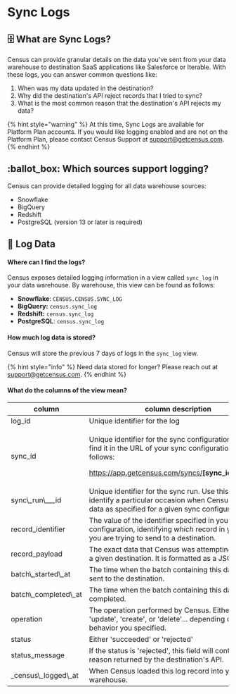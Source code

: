 # Sync Logs

## 🗄️ What are Sync Logs?

Census can provide granular details on the data you've sent from your data warehouse to destination SaaS applications like Salesforce or Iterable. With these logs, you can answer common questions like:

1. When was my data updated in the destination?
2. Why did the destination's API reject records that I tried to sync?
3. What is the most common reason that the destination's API rejects my data?

{% hint style="warning" %}
At this time, Sync Logs are available for Platform Plan accounts. If you would like logging enabled and are not on the Platform Plan, please contact Census Support at support@getcensus.com.
{% endhint %}

## :ballot\_box: Which sources support logging?

Census can provide detailed logging for all data warehouse sources:

* Snowflake
* BigQuery
* Redshift
* PostgreSQL (version 13 or later is required)

## 🧮 Log Data

#### Where can I find the logs?

Census exposes detailed logging information in a view called `sync_log` in your data warehouse. By warehouse, this view can be found as follows:

* **Snowflake**: `CENSUS.CENSUS.SYNC_LOG`
* **BigQuery:** `census.sync_log`
* **Redshift:** `census.sync_log`
* **PostgreSQL**: `census.sync_log`

#### How much log data is stored?

Census will store the previous 7 days of logs in the `sync_log` view.

{% hint style="info" %}
Need data stored for longer? Please reach out at support@getcensus.com.
{% endhint %}

#### What do the columns of the view mean?

| column                   | column description                                                                                                                                                                                |
| ------------------------ | ------------------------------------------------------------------------------------------------------------------------------------------------------------------------------------------------- |
| log\_id                  | Unique identifier for the log                                                                                                                                                                     |
| sync\_id                 | <p>Unique identifier for the sync configuration. You can find it in the URL of your sync configurations as follows:</p><p>https://app.getcensus.com/syncs/<strong>[sync_id]</strong>/overview</p> |
| sync\\\_run\\\_\_\_id    | Unique identifier for the sync run. Use this value to identify a particular occasion when Census sends data as specified for a given sync configuration.                                          |
| record\_identifier       | The value of the identifier specified in your sync configuration, identifying _which_ record in your source you are trying to send to a destination.                                              |
| record\_payload          | The exact data that Census was attempting to send to a given destination. It is formatted as a JSON object.                                                                                       |
| batch\\\_started\\\_at   | The time when the batch containing this data was sent to the destination.                                                                                                                         |
| batch\\\_completed\\\_at | The time when the batch containing this data completed.                                                                                                                                           |
| operation                | The operation performed by Census. Either: 'upsert', 'update', 'create', or 'delete'... depending on the sync behavior you specified.                                                             |
| status                   | Either 'succeeded' or 'rejected'                                                                                                                                                                  |
| status\_message          | If the status is 'rejected', this field will contain the reason returned by the destination's API.                                                                                                |
| \_census\\\_logged\\\_at | When Census loaded this log record into your data warehouse.                                                                                                                                      |

